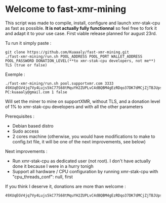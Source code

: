 # Welcome to fast-xmr-mining

This script was made to compile, install, configure and launch xmr-stak-cpu as fast as possible. **It is not actually fully functionnal** so feel free to fork it and adapt it to your use case. First viable release planned for august 23rd.

Tu run it simply paste :
```
git clone https://github.com/Kuaaaly/fast-xmr-mining.git
./fast-xmr-mining/run.sh POOL_ADDRESS POOL_PORT WALLET_ADDRESS POOL_PASSWORD DONATION_LEVEL(**to xmr-stak-cpu developers, not me**) TLS (true or false)
```
Exemple :
```
./fast-xmr-mining/run.sh pool.supportxmr.com 3333 49XUqEGV4jq7Vy4Lujs5kC77S68tMquYH2ZUPLvC4dBQBM4gEzRDqo37DK7dMCjZjTBJUpsAbeqRedsQ9wdhrfJ21Dzf9zG PC:kuaaaly@gmail.com 1 false
```

 Will set the miner to mine on supportXMR, without TLS, and a donation level of 1% to xmr-stak-cpu developers and with all the other parameters

Prerequisites :
- Debian based distro
- Sudo access
- 2 cores machine (otherwise, you would have modifications to make to config.txt file, it will be one of the next improvements, see below)

Next improvements :
- Run xmr-stak-cpu as dedicated user (not root). I don't have actually done it because I were in a hurry tonigh
- Support all hardware / CPU configuration by running xmr-stak-cpu with "cpu_threads_conf": null, first

If you think I deserve it, donations are more than welcome :
```
49XUqEGV4jq7Vy4Lujs5kC77S68tMquYH2ZUPLvC4dBQBM4gEzRDqo37DK7dMCjZjTBJUpsAbeqRedsQ9wdhrfJ21Dzf9zG
```